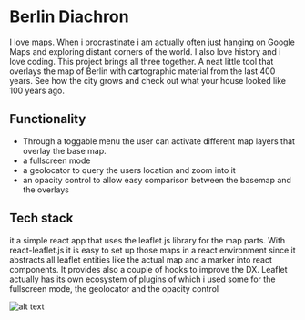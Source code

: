 # Berlin Diachron

I love maps. When i procrastinate i am actually often just hanging on Google Maps and exploring distant corners of the world. I also love history and i love coding. This project brings all three together. A neat little tool that overlays the map of Berlin with cartographic material from the last 400 years. See how the city grows and check out what your house looked like 100 years ago. 

## Functionality

- Through a toggable menu the user can activate different map layers that overlay the base map. 
- a fullscreen mode
- a geolocator to query the users location and zoom into it
- an opacity control to allow easy comparison between the basemap and the overlays

## Tech stack

it a simple react app that uses the leaflet.js library for the map parts. With react-leaflet.js it is easy to set up those maps in a react environment since it abstracts all leaflet entities like the actual map and a marker into react components. It provides also a couple of hooks to improve the DX. Leaflet actually has its own ecosystem of plugins of which i used some for the fullscreen mode, the geolocator and the opacity control

![alt text](http://drive.google.com/uc?export=view&id=1N7r8eBMvXY6wfrvCkz1XNbHaNZrGf6Oh)


